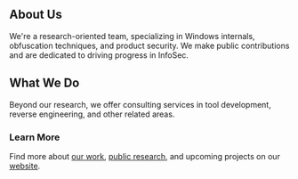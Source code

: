 <!--

**Here are some ideas to get you started:**

🙋‍♀️ A short introduction - what is your organization all about?
🌈 Contribution guidelines - how can the community get involved?
👩‍💻 Useful resources - where can the community find your docs? Is there anything else the community should know?
🍿 Fun facts - what does your team eat for breakfast?
🧙 Remember, you can do mighty things with the power of [Markdown](https://docs.github.com/github/writing-on-github/getting-started-with-writing-and-formatting-on-github/basic-writing-and-formatting-syntax)
-->

## About Us 
We're a research-oriented team, specializing in Windows internals, obfuscation techniques, and product security. We make public contributions and are dedicated to driving progress in InfoSec.

## What We Do 
Beyond our research, we offer consulting services in tool development, reverse engineering, and other related areas.

### Learn More 
Find more about [our work](https://caerus.back.engineering), [public research](https://blog.back.engineering), and upcoming projects on our [website](https://back.engineering).

